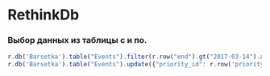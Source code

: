 # RethinkDb
### Выбор данных из таблицы с и по.

```javascript
r.db('Barsetka').table("Events").filter(r.row("end").gt("2017-03-14").and(r.row("end").le('2017-03-15')))
r.db('Barsetka').table("Events").update({"priority_id": r.row('priority_id').coerceTo('number')})
```
  
